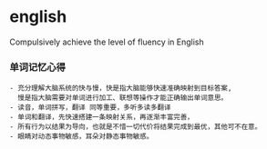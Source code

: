 # english
Compulsively achieve the level of fluency in English



### 单词记忆心得  
```text 
- 充分理解大脑系统的快与慢，快是指大脑能够快速准确映射到目标答案,
  慢是指大脑需要对单词进行加工、联想等操作才能正确输出单词意思。
- 读音，单词拼写，翻译 同等重要，多听多读多翻译
- 单词和翻译，先快速搭建一条映射关系，再逐渐丰富完善，
- 所有行为以结果为导向，也就是不惜一切代价将结果完成到最优，其他可不在意。
- 眼睛对动态事物敏感，耳朵对静态事物敏感。
```

